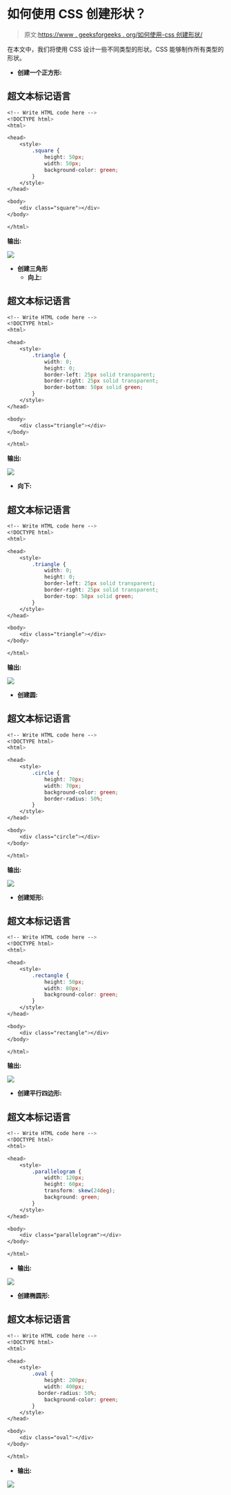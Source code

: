 # 如何使用 CSS 创建形状？

> 原文:[https://www . geeksforgeeks . org/如何使用-css 创建形状/](https://www.geeksforgeeks.org/how-to-create-shapes-using-css/)

在本文中，我们将使用 CSS 设计一些不同类型的形状。CSS 能够制作所有类型的形状。

*   **创建一个正方形:**

## 超文本标记语言

```css
<!-- Write HTML code here -->
<!DOCTYPE html>
<html>

<head>
    <style>
        .square {
            height: 50px;
            width: 50px;
            background-color: green;
        }
    </style>
</head>

<body>
    <div class="square"></div>
</body>

</html>
```

**输出:**

![](img/149efa2ad3c01f30728658d81c3d5f42.png)

*   **创建三角形**
    *   **向上:**

## 超文本标记语言

```css
<!-- Write HTML code here -->
<!DOCTYPE html>
<html>

<head>
    <style>
        .triangle {
            width: 0;
            height: 0;
            border-left: 25px solid transparent;
            border-right: 25px solid transparent;
            border-bottom: 50px solid green;
        }
    </style>
</head>

<body>
    <div class="triangle"></div>
</body>

</html>
```

**输出:**

![](img/a407c6cfc1dda2c12417bb2d259ddbac.png)

*   **向下:**

## 超文本标记语言

```css
<!-- Write HTML code here -->
<!DOCTYPE html>
<html>

<head>
    <style>
        .triangle {
            width: 0;
            height: 0;
            border-left: 25px solid transparent;
            border-right: 25px solid transparent;
            border-top: 50px solid green;
        }
    </style>
</head>

<body>
    <div class="triangle"></div>
</body>

</html>
```

**输出:**

![](img/7e03950a7fd31958d8a862fca0c3f0e5.png)

*   **创建圆:**

## 超文本标记语言

```css
<!-- Write HTML code here -->
<!DOCTYPE html>
<html>

<head>
    <style>
        .circle {
            height: 70px;
            width: 70px;
            background-color: green;
            border-radius: 50%;
        }
    </style>
</head>

<body>
    <div class="circle"></div>
</body>

</html>
```

**输出:**

![](img/e0606e3eeeac92312c3ab1e4ab2aba72.png)

*   **创建矩形:**

## 超文本标记语言

```css
<!-- Write HTML code here -->
<!DOCTYPE html>
<html>

<head>
    <style>
        .rectangle {
            height: 50px;
            width: 80px;
            background-color: green;
        }
    </style>
</head>

<body>
    <div class="rectangle"></div>
</body>

</html>
```

**输出:**

![](img/0a645a4a4d2db4d58a0293ee197d7327.png)

*   **创建平行四边形:**

## 超文本标记语言

```css
<!-- Write HTML code here -->
<!DOCTYPE html>
<html>

<head>
    <style>
        .parallelogram {
            width: 120px;
            height: 60px;
            transform: skew(24deg);
            background: green;
        }
    </style>
</head>

<body>
    <div class="parallelogram"></div>
</body>

</html>
```

*   **输出:**

![](img/2c620228e1cbeba30fb53d52662e4df0.png)

*   **创建椭圆形:**

## 超文本标记语言

```css
<!-- Write HTML code here -->
<!DOCTYPE html>
<html>

<head>
    <style>
        .oval {
            height: 200px;
            width: 400px;
          border-radius: 50%;
            background-color: green;
        }
    </style>
</head>

<body>
    <div class="oval"></div>
</body>

</html>
```

*   **输出:**

![](img/c8883088cfa0187ecff503e1d88b3d5b.png)